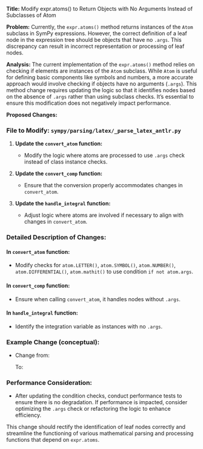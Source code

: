 **Title:** Modify expr.atoms() to Return Objects with No Arguments Instead of Subclasses of Atom

**Problem:** 
Currently, the `expr.atoms()` method returns instances of the `Atom` subclass in SymPy expressions. However, the correct definition of a leaf node in the expression tree should be objects that have no `.args`. This discrepancy can result in incorrect representation or processing of leaf nodes.

**Analysis:** 
The current implementation of the `expr.atoms()` method relies on checking if elements are instances of the `Atom` subclass. While `Atom` is useful for defining basic components like symbols and numbers, a more accurate approach would involve checking if objects have no arguments (`.args`). This method change requires updating the logic so that it identifies nodes based on the absence of `.args` rather than using subclass checks. It’s essential to ensure this modification does not negatively impact performance.

**Proposed Changes:** 
### File to Modify: `sympy/parsing/latex/_parse_latex_antlr.py`

1. **Update the `convert_atom` function:**
   - Modify the logic where atoms are processed to use `.args` check instead of class instance checks.

2. **Update the `convert_comp` function:**
   - Ensure that the conversion properly accommodates changes in `convert_atom`.

3. **Update the `handle_integral` function:**
   - Adjust logic where atoms are involved if necessary to align with changes in `convert_atom`.

### Detailed Description of Changes:

#### In `convert_atom` function:
- Modify checks for `atom.LETTER()`, `atom.SYMBOL()`, `atom.NUMBER()`, `atom.DIFFERENTIAL()`, `atom.mathit()` to use condition `if not atom.args`.

#### In `convert_comp` function:
- Ensure when calling `convert_atom`, it handles nodes without `.args`.

#### In `handle_integral` function:
- Identify the integration variable as instances with no `.args`.

### Example Change (conceptual):
- Change from:
  
  To:
  

### Performance Consideration:
- After updating the condition checks, conduct performance tests to ensure there is no degradation. If performance is impacted, consider optimizing the `.args` check or refactoring the logic to enhance efficiency.

This change should rectify the identification of leaf nodes correctly and streamline the functioning of various mathematical parsing and processing functions that depend on `expr.atoms`.